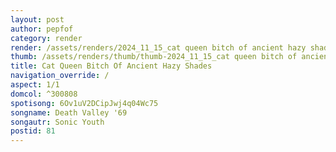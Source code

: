```yaml
---
layout: post
author: pepfof
category: render
render: /assets/renders/2024_11_15_cat queen bitch of ancient hazy shades.png
thumb: /assets/renders/thumb/thumb-2024_11_15_cat queen bitch of ancient hazy shades.png
title: Cat Queen Bitch Of Ancient Hazy Shades
navigation_override: /
aspect: 1/1
domcol: ^300808
spotisong: 6Ov1uV2DCipJwj4q04Wc75
songname: Death Valley '69
songautr: Sonic Youth
postid: 81
---
```


<!--USER BEGIN 1-->

<!--USER END 1-->

<!--more-->
<!--USER BEGIN 2-->

<!--USER END 2-->

